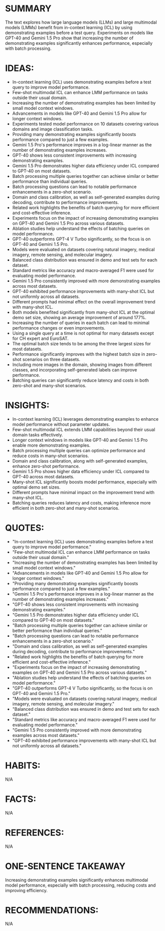 # SUMMARY
The text explores how large language models (LLMs) and large multimodal models (LMMs) benefit from in-context learning (ICL) by using demonstrating examples before a test query. Experiments on models like GPT-40 and Gemini 1.5 Pro show that increasing the number of demonstrating examples significantly enhances performance, especially with batch processing.

# IDEAS:
- In-context learning (ICL) uses demonstrating examples before a test query to improve model performance.
- Few-shot multimodal ICL can enhance LMM performance on tasks outside their usual domain.
- Increasing the number of demonstrating examples has been limited by small model context windows.
- Advancements in models like GPT-40 and Gemini 1.5 Pro allow for longer context windows.
- Experiments tested model performance on 10 datasets covering various domains and image classification tasks.
- Providing many demonstrating examples significantly boosts performance compared to just a few examples.
- Gemini 1.5 Pro's performance improves in a log-linear manner as the number of demonstrating examples increases.
- GPT-40 shows less consistent improvements with increasing demonstrating examples.
- Gemini 1.5 Pro demonstrates higher data efficiency under ICL compared to GPT-40 on most datasets.
- Batch processing multiple queries together can achieve similar or better performance than individual queries.
- Batch processing questions can lead to notable performance enhancements in a zero-shot scenario.
- Domain and class calibration, as well as self-generated examples during decoding, contribute to performance improvements.
- Related work highlights the benefits of batch querying for more efficient and cost-effective inference.
- Experiments focus on the impact of increasing demonstrating examples on GPT-40 and Gemini 1.5 Pro across various datasets.
- Ablation studies help understand the effects of batching queries on model performance.
- GPT-40 outperforms GPT-4 V Turbo significantly, so the focus is on GPT-40 and Gemini 1.5 Pro.
- Models were evaluated on datasets covering natural imagery, medical imagery, remote sensing, and molecular imagery.
- Balanced class distribution was ensured in demo and test sets for each dataset.
- Standard metrics like accuracy and macro-averaged F1 were used for evaluating model performance.
- Gemini 1.5 Pro consistently improved with more demonstrating examples across most datasets.
- GPT-40 exhibited performance improvements with many-shot ICL but not uniformly across all datasets.
- Different prompts had minimal effect on the overall improvement trend with many-shot ICL.
- Both models benefited significantly from many-shot ICL at the optimal demo set size, showing an average improvement of around 177%.
- Increasing the number of queries in each batch can lead to minimal performance changes or even improvements.
- Using a single query at a time is not optimal for many datasets except for CH expert and EuroSAT.
- The optimal batch size tends to be among the three largest sizes for most datasets.
- Performance significantly improves with the highest batch size in zero-shot scenarios on three datasets.
- Including more images in the domain, showing images from different classes, and incorporating self-generated labels can improve performance.
- Batching queries can significantly reduce latency and costs in both zero-shot and many-shot scenarios.

# INSIGHTS:
- In-context learning (ICL) leverages demonstrating examples to enhance model performance without parameter updates.
- Few-shot multimodal ICL extends LMM capabilities beyond their usual domain tasks effectively.
- Longer context windows in models like GPT-40 and Gemini 1.5 Pro enable more demonstrating examples.
- Batch processing multiple queries can optimize performance and reduce costs in many-shot scenarios.
- Domain and class calibration, along with self-generated examples, enhance zero-shot performance.
- Gemini 1.5 Pro shows higher data efficiency under ICL compared to GPT-40 across most datasets.
- Many-shot ICL significantly boosts model performance, especially with optimal demo set sizes.
- Different prompts have minimal impact on the improvement trend with many-shot ICL.
- Batching queries reduces latency and costs, making inference more efficient in both zero-shot and many-shot scenarios.

# QUOTES:
- "In-context learning (ICL) uses demonstrating examples before a test query to improve model performance."
- "Few-shot multimodal ICL can enhance LMM performance on tasks outside their usual domain."
- "Increasing the number of demonstrating examples has been limited by small model context windows."
- "Advancements in models like GPT-40 and Gemini 1.5 Pro allow for longer context windows."
- "Providing many demonstrating examples significantly boosts performance compared to just a few examples."
- "Gemini 1.5 Pro's performance improves in a log-linear manner as the number of demonstrating examples increases."
- "GPT-40 shows less consistent improvements with increasing demonstrating examples."
- "Gemini 1.5 Pro demonstrates higher data efficiency under ICL compared to GPT-40 on most datasets."
- "Batch processing multiple queries together can achieve similar or better performance than individual queries."
- "Batch processing questions can lead to notable performance enhancements in a zero-shot scenario."
- "Domain and class calibration, as well as self-generated examples during decoding, contribute to performance improvements."
- "Related work highlights the benefits of batch querying for more efficient and cost-effective inference."
- "Experiments focus on the impact of increasing demonstrating examples on GPT-40 and Gemini 1.5 Pro across various datasets."
- "Ablation studies help understand the effects of batching queries on model performance."
- "GPT-40 outperforms GPT-4 V Turbo significantly, so the focus is on GPT-40 and Gemini 1.5 Pro."
- "Models were evaluated on datasets covering natural imagery, medical imagery, remote sensing, and molecular imagery."
- "Balanced class distribution was ensured in demo and test sets for each dataset."
- "Standard metrics like accuracy and macro-averaged F1 were used for evaluating model performance."
- "Gemini 1.5 Pro consistently improved with more demonstrating examples across most datasets."
- "GPT-40 exhibited performance improvements with many-shot ICL but not uniformly across all datasets."

# HABITS:
N/A

# FACTS:
N/A

# REFERENCES:
N/A

# ONE-SENTENCE TAKEAWAY
Increasing demonstrating examples significantly enhances multimodal model performance, especially with batch processing, reducing costs and improving efficiency.

# RECOMMENDATIONS:
N/A